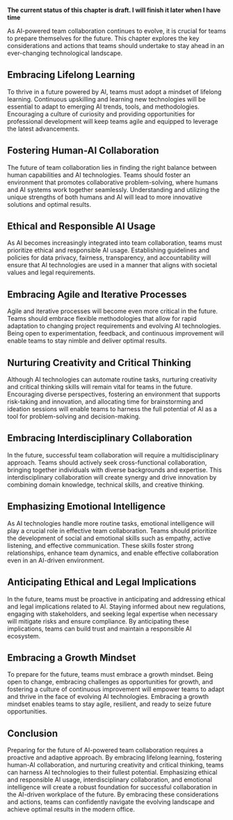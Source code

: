 **The current status of this chapter is draft. I will finish it later when I have time**

As AI-powered team collaboration continues to evolve, it is crucial for teams to prepare themselves for the future. This chapter explores the key considerations and actions that teams should undertake to stay ahead in an ever-changing technological landscape.

Embracing Lifelong Learning
---------------------------

To thrive in a future powered by AI, teams must adopt a mindset of lifelong learning. Continuous upskilling and learning new technologies will be essential to adapt to emerging AI trends, tools, and methodologies. Encouraging a culture of curiosity and providing opportunities for professional development will keep teams agile and equipped to leverage the latest advancements.

Fostering Human-AI Collaboration
--------------------------------

The future of team collaboration lies in finding the right balance between human capabilities and AI technologies. Teams should foster an environment that promotes collaborative problem-solving, where humans and AI systems work together seamlessly. Understanding and utilizing the unique strengths of both humans and AI will lead to more innovative solutions and optimal results.

Ethical and Responsible AI Usage
--------------------------------

As AI becomes increasingly integrated into team collaboration, teams must prioritize ethical and responsible AI usage. Establishing guidelines and policies for data privacy, fairness, transparency, and accountability will ensure that AI technologies are used in a manner that aligns with societal values and legal requirements.

Embracing Agile and Iterative Processes
---------------------------------------

Agile and iterative processes will become even more critical in the future. Teams should embrace flexible methodologies that allow for rapid adaptation to changing project requirements and evolving AI technologies. Being open to experimentation, feedback, and continuous improvement will enable teams to stay nimble and deliver optimal results.

Nurturing Creativity and Critical Thinking
------------------------------------------

Although AI technologies can automate routine tasks, nurturing creativity and critical thinking skills will remain vital for teams in the future. Encouraging diverse perspectives, fostering an environment that supports risk-taking and innovation, and allocating time for brainstorming and ideation sessions will enable teams to harness the full potential of AI as a tool for problem-solving and decision-making.

Embracing Interdisciplinary Collaboration
-----------------------------------------

In the future, successful team collaboration will require a multidisciplinary approach. Teams should actively seek cross-functional collaboration, bringing together individuals with diverse backgrounds and expertise. This interdisciplinary collaboration will create synergy and drive innovation by combining domain knowledge, technical skills, and creative thinking.

Emphasizing Emotional Intelligence
----------------------------------

As AI technologies handle more routine tasks, emotional intelligence will play a crucial role in effective team collaboration. Teams should prioritize the development of social and emotional skills such as empathy, active listening, and effective communication. These skills foster strong relationships, enhance team dynamics, and enable effective collaboration even in an AI-driven environment.

Anticipating Ethical and Legal Implications
-------------------------------------------

In the future, teams must be proactive in anticipating and addressing ethical and legal implications related to AI. Staying informed about new regulations, engaging with stakeholders, and seeking legal expertise when necessary will mitigate risks and ensure compliance. By anticipating these implications, teams can build trust and maintain a responsible AI ecosystem.

Embracing a Growth Mindset
--------------------------

To prepare for the future, teams must embrace a growth mindset. Being open to change, embracing challenges as opportunities for growth, and fostering a culture of continuous improvement will empower teams to adapt and thrive in the face of evolving AI technologies. Embracing a growth mindset enables teams to stay agile, resilient, and ready to seize future opportunities.

Conclusion
----------

Preparing for the future of AI-powered team collaboration requires a proactive and adaptive approach. By embracing lifelong learning, fostering human-AI collaboration, and nurturing creativity and critical thinking, teams can harness AI technologies to their fullest potential. Emphasizing ethical and responsible AI usage, interdisciplinary collaboration, and emotional intelligence will create a robust foundation for successful collaboration in the AI-driven workplace of the future. By embracing these considerations and actions, teams can confidently navigate the evolving landscape and achieve optimal results in the modern office.
